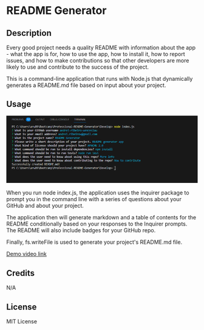 # README Generator

## Description

Every good project needs a quality README with information about the app - what the app is for, how to use the app, how to install it, how to report issues, and how to make contributions so that other developers are more likely to use and contribute to the success of the project.

This is a command-line application that runs with Node.js that dynamically generates a README.md file based on input about your project.

## Usage

![CLI](https://github.com/andrei-ribeiro-wenceslau/Professional-README-Generator/blob/main/images/readme-generator.png "CLI")

When you run node index.js, the application uses the inquirer package to prompt you in the command line with a series of questions about your GitHub and about your project.

The application then will generate markdown and a table of contents for the README conditionally based on your responses to the Inquirer prompts. The README will also include badges for your GitHub repo.

Finally, fs.writeFile is used to generate your project's README.md file.

[Demo video link](https://drive.google.com/file/d/1xTP510niSzsUU5U6nqq1LERP9fHYo6ln/view)

## Credits

N/A

## License

MIT License
